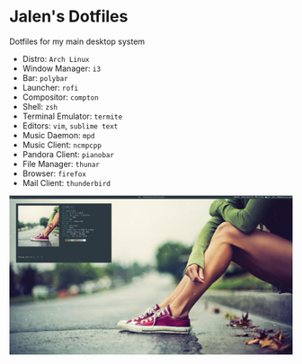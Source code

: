 Jalen's Dotfiles
================
Dotfiles for my main desktop system

* Distro: `Arch Linux`
* Window Manager: `i3`
* Bar: `polybar`
* Launcher: `rofi`
* Compositor: `compton`
* Shell: `zsh`
* Terminal Emulator: `termite`
* Editors: `vim`, `sublime text`
* Music Daemon: `mpd`
* Music Client: `ncmpcpp`
* Pandora Client: `pianobar`
* File Manager: `thunar`
* Browser: `firefox`
* Mail Client: `thunderbird`

![](scrot.png?raw=true)
